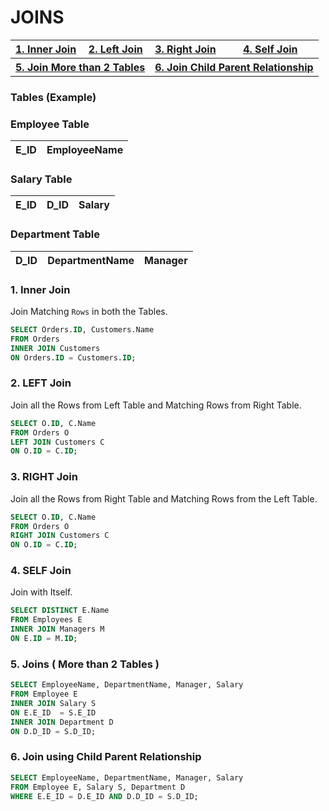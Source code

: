 # JOINS

<table>
        <tr>
                <th align=left><a href = '#inner'>1. Inner Join</a></th>
                <th align=left><a href = '#left'>2. Left Join</a></th>
                <th align=left><a href = '#right'>3. Right Join</a></th>
                <th align=left><a href = '#self'>4. Self Join</a></th>
        </tr>
        <tr>
                <th align=left colspan=2><a href = '#more'>5. Join More than 2 Tables</a></th>
                <th align=left colspan=2><a href = '#child'>6. Join Child Parent Relationship</a></th>
        </tr>    
</table>

### Tables (Example)

### Employee Table

E_ID | EmployeeName
--- | ---

### Salary Table

E_ID | D_ID |  Salary
--- | --- | ---

### Department Table

D_ID | DepartmentName | Manager
--- | --- | ---

<h3 name='inner'>1. Inner Join</h3>

Join Matching `Rows` in both the Tables.

```SQL
SELECT Orders.ID, Customers.Name
FROM Orders
INNER JOIN Customers 
ON Orders.ID = Customers.ID;
```

<h3 name='left'>2. LEFT Join</h3>

Join all the Rows from Left Table and Matching Rows from Right Table.

```SQL
SELECT O.ID, C.Name
FROM Orders O
LEFT JOIN Customers C
ON O.ID = C.ID;
```

<h3 name='right'>3. RIGHT Join</h3>

Join all the Rows from Right Table and Matching Rows from the Left Table.

```SQL
SELECT O.ID, C.Name
FROM Orders O
RIGHT JOIN Customers C
ON O.ID = C.ID;
```

<h3 name='self'>4. SELF Join</h3>

Join with Itself.

```SQL
SELECT DISTINCT E.Name
FROM Employees E
INNER JOIN Managers M
ON E.ID = M.ID;
```

<h3 name='more'>5. Joins ( More than 2 Tables )</h3>

```SQL
SELECT EmployeeName, DepartmentName, Manager, Salary
FROM Employee E
INNER JOIN Salary S
ON E.E_ID  = S.E_ID
INNER JOIN Department D 
ON D.D_ID = S.D_ID;
```

<h3 name='child'>6. Join using Child Parent Relationship</h3>

```SQL
SELECT EmployeeName, DepartmentName, Manager, Salary
FROM Employee E, Salary S, Department D
WHERE E.E_ID = D.E_ID AND D.D_ID = S.D_ID;
```
